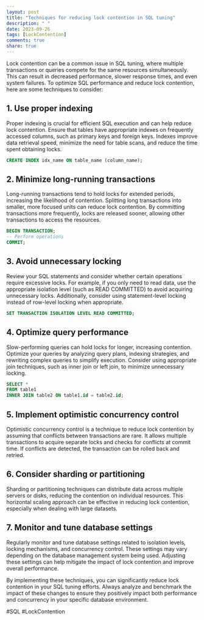```yaml
---
layout: post
title: "Techniques for reducing lock contention in SQL tuning"
description: " "
date: 2023-09-26
tags: [LockContention]
comments: true
share: true
---
```


Lock contention can be a common issue in SQL tuning, where multiple transactions or queries compete for the same resources simultaneously. This can result in decreased performance, slower response times, and even system failures. To optimize SQL performance and reduce lock contention, here are some techniques to consider:

## 1. Use proper indexing

Proper indexing is crucial for efficient SQL execution and can help reduce lock contention. Ensure that tables have appropriate indexes on frequently accessed columns, such as primary keys and foreign keys. Indexes improve data retrieval speed, minimize the need for table scans, and reduce the time spent obtaining locks.

```sql
CREATE INDEX idx_name ON table_name (column_name);
```

## 2. Minimize long-running transactions

Long-running transactions tend to hold locks for extended periods, increasing the likelihood of contention. Splitting long transactions into smaller, more focused units can reduce lock contention. By committing transactions more frequently, locks are released sooner, allowing other transactions to access the resources.

```sql
BEGIN TRANSACTION;
-- Perform operations
COMMIT;
```

## 3. Avoid unnecessary locking

Review your SQL statements and consider whether certain operations require excessive locks. For example, if you only need to read data, use the appropriate isolation level (such as READ COMMITTED) to avoid acquiring unnecessary locks. Additionally, consider using statement-level locking instead of row-level locking when appropriate.

```sql
SET TRANSACTION ISOLATION LEVEL READ COMMITTED;
```

## 4. Optimize query performance

Slow-performing queries can hold locks for longer, increasing contention. Optimize your queries by analyzing query plans, indexing strategies, and rewriting complex queries to simplify execution. Consider using appropriate join techniques, such as inner join or left join, to minimize unnecessary locking.

```sql
SELECT * 
FROM table1
INNER JOIN table2 ON table1.id = table2.id;
```

## 5. Implement optimistic concurrency control

Optimistic concurrency control is a technique to reduce lock contention by assuming that conflicts between transactions are rare. It allows multiple transactions to acquire separate locks and checks for conflicts at commit time. If conflicts are detected, the transaction can be rolled back and retried.

## 6. Consider sharding or partitioning

Sharding or partitioning techniques can distribute data across multiple servers or disks, reducing the contention on individual resources. This horizontal scaling approach can be effective in reducing lock contention, especially when dealing with large datasets.

## 7. Monitor and tune database settings

Regularly monitor and tune database settings related to isolation levels, locking mechanisms, and concurrency control. These settings may vary depending on the database management system being used. Adjusting these settings can help mitigate the impact of lock contention and improve overall performance.

By implementing these techniques, you can significantly reduce lock contention in your SQL tuning efforts. Always analyze and benchmark the impact of these changes to ensure they positively impact both performance and concurrency in your specific database environment.

#SQL #LockContention